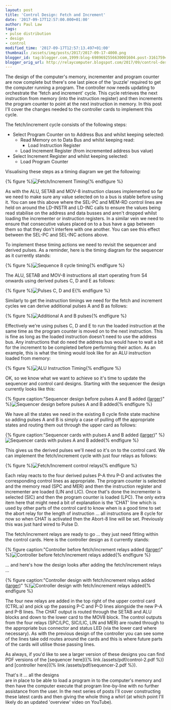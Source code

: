 ```yaml
---
layout: post
title: 'Control Design: Fetch and Increment'
date: '2017-09-17T12:57:00.000+01:00'
author: Paul Law
tags:
- pulse distribution
- design
- control
modified_time: '2017-09-17T12:57:13.497+01:00'
thumbnail: /assets/img/posts/2017/2017-09-17-4000.png
blogger_id: tag:blogger.com,1999:blog-6989692556630001604.post-3161759482276496399
blogger_orig_url: http://relaycomputer.blogspot.com/2017/09/control-design-fetch-and-increment.html
---
```


The design of the computer's memory, incrementer and program counter 
are now complete but there's one last piece of the 'puzzle' required to get 
the computer running a program. The controller now needs updating to 
orchestrate the 'fetch and increment' cycle. This cycle retrieves the next 
instruction from memory (into the instruction register) and then increments 
the program counter to point at the next instruction in memory. In this post 
I'll cover the changes needed to the controller cards to implement this 
cycle.

The fetch/increment cycle consists of the following 
steps:

* Select Program Counter on to Address Bus and whilst 
keeping selected:
  * Read Memory on to Data Bus and whilst keeping 
read:
    * Load Instruction Register
  * Load Increment Register (from incremented address bus value)
* Select Increment Register and whilst keeping selected:
  * Load Program Counter
    
Visualising these steps as a timing diagram we get the 
following:

{% figure %}![Fetch/Increment Timing](/assets/img/posts/2017/2017-09-17-0000.png){% endfigure %}

As with the ALU, SETAB 
and MOV-8 instruction classes implemented so far we need to make sure any 
value selected on to a bus is stable before using it. You can see this above 
where the SEL-PC and MEM-RD control lines are held on around the LD-INSTR and 
LD-INC calls to ensure the values being read stabilise on the address and data 
busses and aren't dropped whilst loading the incrementer or instruction 
registers. In a similar vein we need to ensure that consecutive values placed 
on to a bus have a gap between them so that they don't interfere with one 
another. You can see this effect between the SEL-PC and SEL-INC actions 
above.

To implement these timing actions we need to revisit the 
sequencer and derived pulses. As a reminder, here is the timing diagram for 
the sequencer as it currently stands:

{% figure %}![Sequence 8 cycle timing](/assets/img/posts/2017/2017-09-17-0001.png){% endfigure %}

The ALU, SETAB and 
MOV-8 instructions all start operating from S4 onwards using derived pulses C, 
D and E as follows:

{% figure %}![Pulses C, D and E](/assets/img/posts/2017/2017-09-17-0002.png){% endfigure %}

Similarly to get the 
instruction timings we need for the fetch and increment cycles we can derive 
additional pulses A and B as follows:

{% figure %}![Additional A and B pulses](/assets/img/posts/2017/2017-09-17-0003.png){% endfigure %}

Effectively we're 
using pulses C, D and E to run the loaded instruction at the same time as the 
program counter is moved on to the next instruction. This is fine as long as 
the loaded instruction doesn't need to use the address bus. Any instructions 
that do need the address bus would have to wait a bit for the increment to be 
completed before performing their action. As an example, this is what the 
timing would look like for an ALU instruction loaded from memory:

{% figure %}![ALU Instruction Timing](/assets/img/posts/2017/2017-09-17-0004.png){% endfigure %}

OK, so we know what we want to achieve so it's time to 
update the sequencer and control card designs. Starting with the sequencer the 
design currently looks like this:

{% figure caption:"Sequencer design before pulses A and B added ([larger](/assets/img/posts/2017/2017-09-17-1000.png))" %}![Sequencer design before pulses A and B added](/assets/img/posts/2017/2017-09-17-0005.png){% endfigure %}

We have all the states we need in the existing 8 cycle finite 
state machine so adding pulses A and B is simply a case of pulling off the 
appropriate states and routing them out through the upper card as follows:

{% figure caption:"Sequencer cards with pulses A and B added ([larger](/assets/img/posts/2017/2017-09-17-1001.png))" %}![Sequencer cards with pulses A and B added](/assets/img/posts/2017/2017-09-17-0006.png){% endfigure %}

This 
gives us the derived pulses we'll need so it's on to the control card. We can 
implement the fetch/increment cycle with just four relays as follows:

{% figure %}![Fetch/Increment control relays](/assets/img/posts/2017/2017-09-17-0007.png){% endfigure %}

Each relay 
reacts to the four derived pulses P-A thru P-D and activates the corresponding 
control lines as appropriate. The program counter is selected and the memory 
read (SPC and MER) and then the instruction register and incrementer are 
loaded (LIN and LIC). Once that's done the incrementer is selected (SIC) and 
then the program counter is loaded (LPC). The only extra item here that might 
need a bit of explanation is the 'CHAT' line which is used by other parts of 
the control card to know when is a good time to set the abort relay for the 
length of instruction ... all instructions are 8 cycle for now so when CHAT is 
activated then the Abort-8 line will be set. Previously this was just hard 
wired to Pulse D.

The fetch/increment relays are ready to go ... 
they just need fitting within the control cards. Here is the controller design 
as it currently stands:

{% figure caption:"Controller before fetch/increment relays added ([larger](/assets/img/posts/2017/2017-09-17-1002.png))" %}![Controller before fetch/increment relays added](/assets/img/posts/2017/2017-09-17-0008.png){% endfigure %}

... and here's how the design looks after adding the 
fetch/increment relays ...

{% figure caption:"Controller design with fetch/increment relays added ([larger](/assets/img/posts/2017/2017-09-17-1003.png))" %}![Controller design with fetch/increment relays added](/assets/img/posts/2017/2017-09-17-0009.png){% endfigure %}

The four new relays are added in the top right of the upper 
control card (CTRL:a) and pick up the passing P-C and P-D lines alongside the 
new P-A and P-B lines. The CHAT output is routed through the SETAB and ALU 
blocks and down to the lower card to the MOV8 block. The control outputs from 
the four relays (SPC/LPC, SIC/LIC, LIN and MER) are routed through to the 
appropriate bus connector and status LED (via the lower card where necessary). 
As with the previous design of the controller you can see some of the lines 
take odd routes around the cards and this is where future parts of the cards 
will utilise those passing lines.

As always, if you'd like to see a 
larger version of these designs you can find PDF versions of the [sequencer here]({% link /assets/pdf/control-2.pdf %}) and [controller here]({% link /assets/pdf/sequencer-2.pdf %}).

That's it ... all the designs  
are in place to be able to load a program in to the computer's memory and then 
have the computer execute that program line-by-line with no further assistance 
from the user. In the next series of posts I'll cover constructing these 
latest cards and then giving the whole thing a whirl (at which point I'll 
likely do an updated 'overview' video on YouTube). 